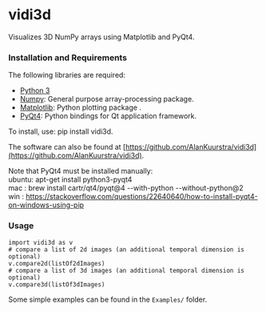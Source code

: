 # vidi3d
Visualizes 3D NumPy arrays using Matplotlib and PyQt4.

### Installation and Requirements

The following libraries are required:

- [Python 3](https://www.python.org/)
- [Numpy](http://www.numpy.org/): General purpose array-processing package.
- [Matplotlib](https://matplotlib.org/):  Python plotting package .
- [PyQt4](https://www.riverbankcomputing.com/software/pyqt/): Python bindings for Qt application framework.

To install, use: pip install vidi3d.

The software can also be found at [https://github.com/AlanKuurstra/vidi3d](https://github.com/AlanKuurstra/vidi3d).  

Note that PyQt4 must be installed manually:  
ubuntu: apt-get install python3-pyqt4  
mac   : brew install cartr/qt4/pyqt@4 --with-python --without-python@2  
win   : https://stackoverflow.com/questions/22640640/how-to-install-pyqt4-on-windows-using-pip

### Usage

    import vidi3d as v
    # compare a list of 2d images (an additional temporal dimension is optional)
    v.compare2d(listOf2dImages) 
    # compare a list of 3d images (an additional temporal dimension is optional)
    v.compare3d(listOf3dImages) 


Some simple examples can be found in the `Examples/` folder.
